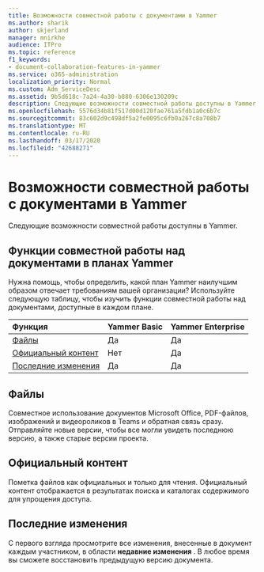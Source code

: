 ```yaml
---
title: Возможности совместной работы с документами в Yammer
ms.author: sharik
author: skjerland
manager: mnirkhe
audience: ITPro
ms.topic: reference
f1_keywords:
- document-collaboration-features-in-yammer
ms.service: o365-administration
localization_priority: Normal
ms.custom: Adm_ServiceDesc
ms.assetid: 9b5d618c-7a24-4a30-b880-6306e130209c
description: Следующие возможности совместной работы доступны в Yammer.
ms.openlocfilehash: 5576d34b81f517d00d120fae761a5fdb1a0c6b7c
ms.sourcegitcommit: 83c602d9c498df5a2fe0095c6fb0a267c8a708b7
ms.translationtype: MT
ms.contentlocale: ru-RU
ms.lasthandoff: 03/17/2020
ms.locfileid: "42688271"
---
```

# <a name="document-collaboration-features-in-yammer"></a>Возможности совместной работы с документами в Yammer

Следующие возможности совместной работы доступны в Yammer.
  
## <a name="document-collaboration-features-across-yammer-plans"></a>Функции совместной работы над документами в планах Yammer

Нужна помощь, чтобы определить, какой план Yammer наилучшим образом отвечает требованиям вашей организации? Используйте следующую таблицу, чтобы изучить функции совместной работы над документами, доступные в каждом плане.
  
|**Функция**|**Yammer Basic**|**Yammer Enterprise**|
|:-----|:-----|:-----|
|[Файлы](document-collaboration-features-in-yammer.md#files) <br/> |Да  <br/> |Да  <br/> |
|[Официальный контент](document-collaboration-features-in-yammer.md#official-content) <br/> |Нет  <br/> |Да  <br/> |
|[Последние изменения](document-collaboration-features-in-yammer.md#recent-changes) <br/> |Да  <br/> |Да  <br/> |

## <a name="files"></a>Файлы

Совместное использование документов Microsoft Office, PDF-файлов, изображений и видеороликов в Teams и обратная связь сразу. Отправляйте новые версии, чтобы все могли увидеть последнюю версию, а также старые версии проекта.
  
## <a name="official-content"></a>Официальный контент

Пометка файлов как официальных и только для чтения. Официальный контент отображается в результатах поиска и каталогах содержимого для упрощения доступа.

## <a name="recent-changes"></a>Последние изменения

С первого взгляда просмотрите все изменения, внесенные в документ каждым участником, в области **недавние изменения** . В любое время вы сможете восстановить предыдущую версию документа.
  
